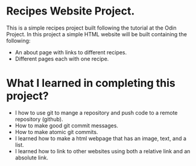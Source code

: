 # Recipes Website Project.

This is a simple recipes project built following the tutorial at the Odin Project.
In this project a simple HTML website will be built containing the following:

- An about page with links to different recipes.
- Different pages each with one recipe.

# What I learned in completing this project?

- I how to use git to mange a repository and push code to a remote repository (github).
- How to make good git commit messages.
- How to make atomic git commits.
- I learned how to make a html webpage that has an image, text, and a list.
- I learned how to link to other websites using both a relative link and an absolute link.
